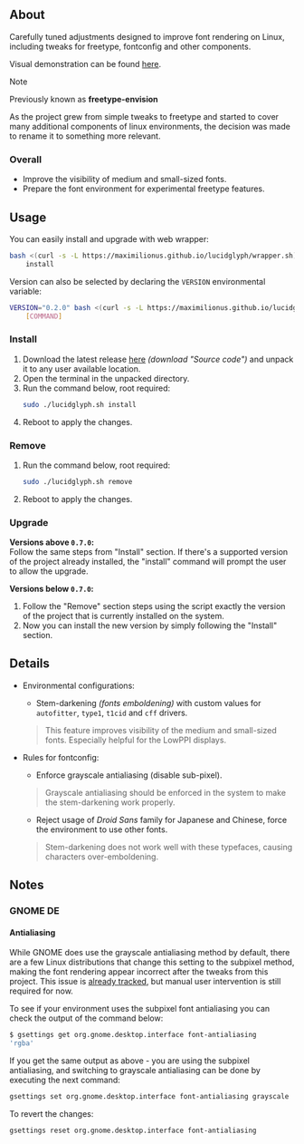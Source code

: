 ## About
Carefully tuned adjustments designed to improve font rendering on Linux,
including tweaks for freetype, fontconfig and other components.

Visual demonstration can be found
[here](https://github.com/maximilionus/lucidglyph/wiki/Comparison).

> [!NOTE]  
> Previously known as **freetype-envision**
>
> As the project grew from simple tweaks to freetype and started to cover many
> additional components of linux environments, the decision was made to rename
> it to something more relevant.


### Overall
- Improve the visibility of medium and small-sized fonts.
- Prepare the font environment for experimental freetype features.


## Usage
You can easily install and upgrade with web wrapper:
```sh
bash <(curl -s -L https://maximilionus.github.io/lucidglyph/wrapper.sh) \
    install
```

Version can also be selected by declaring the `VERSION` environmental variable:
```sh
VERSION="0.2.0" bash <(curl -s -L https://maximilionus.github.io/lucidglyph/wrapper.sh) \
    [COMMAND]
```


### Install
1. Download the latest release
   [here](https://github.com/maximilionus/lucidglyph/releases/latest)
   *(download "Source code")* and unpack it to any user available location.
2. Open the terminal in the unpacked directory.
3. Run the command below, root required:
   ```sh
   sudo ./lucidglyph.sh install
   ```
4. Reboot to apply the changes.

### Remove
1. Run the command below, root required:
   ```sh
   sudo ./lucidglyph.sh remove
   ```
2. Reboot to apply the changes.

### Upgrade
**Versions above `0.7.0`:**  
Follow the same steps from "Install" section. If there's a supported version of
the project already installed, the "install" command will prompt the user to
allow the upgrade.

**Versions below `0.7.0`:**  
1. Follow the "Remove" section steps using the script exactly the version of
   the project that is currently installed on the system.
2. Now you can install the new version by simply following the "Install"
   section.


## Details
- Environmental configurations:
   - Stem-darkening *(fonts emboldening)* with custom values for `autofitter`,
   `type1`, `t1cid` and `cff` drivers.
   > This feature improves visibility of the medium and small-sized fonts.
   > Especially helpful for the LowPPI displays.

- Rules for fontconfig:
   - Enforce grayscale antialiasing (disable sub-pixel).
   > Grayscale antialiasing should be enforced in the system to make the
   > stem-darkening work properly.

   - Reject usage of *Droid Sans* family for Japanese and Chinese, force the
     environment to use other fonts.
   > Stem-darkening does not work well with these typefaces, causing characters
   > over-emboldening.


## Notes
### GNOME DE
#### Antialiasing
While GNOME does use the grayscale antialiasing method by default, there are a
few Linux distributions that change this setting to the subpixel method, making
the font rendering appear incorrect after the tweaks from this project. This
issue is [already
tracked](https://github.com/maximilionus/lucidglyph/issues/7), but
manual user intervention is still required for now.

To see if your environment uses the subpixel font antialiasing you can check
the output of the command below:

```sh
$ gsettings get org.gnome.desktop.interface font-antialiasing
'rgba'
```

If you get the same output as above - you are using the subpixel antialiasing,
and switching to grayscale antialiasing can be done by executing the next
command:

```sh
gsettings set org.gnome.desktop.interface font-antialiasing grayscale
```

To revert the changes:

```sh
gsettings reset org.gnome.desktop.interface font-antialiasing
```
